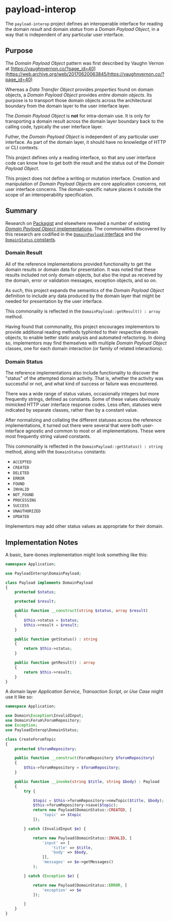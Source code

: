 # payload-interop

The `payload-interop` project defines an interoperable interface for reading
the domain *result* and domain *status* from a _Domain Payload Object_, in a
way that is independent of any particular user interface.

## Purpose

The _Domain Payload Object_ pattern was first described by Vaughn Vernon at
[https://vaughnvernon.co/?page_id=40](https://web.archive.org/web/20170620063845/https://vaughnvernon.co/?page_id=40)

Whereas a _Data Transfer Object_ provides *properties* found on domain objects,
a _Domain Payload Object_ provides *entire domain objects*. Its purpose is to
transport those domain objects across the architectural boundary from the domain
layer to the user interface layer.

The _Domain Payload Object_ is **not** for intra-domain use. It is only for
transporting a domain result across the domain layer boundary back to the
calling code, typically the user interface layer.

Futher, the _Domain Payload Object_ is independent of any particular user
interface. As part of the domain layer, it should have no knowledge of HTTP or
CLI contexts.

This project defines only a reading interface, so that any user interface code
can know how to get both the result and the status out of the _Domain Payload
Object_.

This project does not define a writing or mutation interface. Creation and
manipulation of _Domain Payload Objects_ are core application concerns, not user
interface concerns. The domain-specific nature places it outside the scope of an
interoperability specification.

## Summary

Research on [Packagist](http://packagist.org) and elsewhere revealed a number
of existing [_Domain Payload Object_ implementations](./IMPLEMENTATIONS.md).
The commonalities discovered by this research are codified in the
[`DomainPayload` interface](./src/DomainPayload.php) and the
[`DomainStatus` constants](./src/DomainStatus.php).

### Domain Result

All of the reference implementations provided functionality to get the domain
results or domain data for presentation. It was noted that these results
included not only domain objects, but also the input as received by the domain,
error or validation messages, exception objects, and so on.

As such, this project expands the semantics of the _Domain Payload Object_
definition to include any data produced by the domain layer that might
be needed for presentation by the user interface.

This commonality is reflected in the `DomainPayload::getResult() : array`
method.

Having found that commonality, this project encourages implementors to provide
additional reading methods typhinted to their respective domain objects, to
enable better static analysis and automated refactoring. In doing so,
implementors may find themselves with multiple _Domain Payload Object_ classes,
one for each domain interaction (or family of related interactions).

### Domain Status

The reference implementations also include functionality to discover the
"status" of the attempted domain activity. That is, whether the activity was
successful or not, and what kind of success or failure was encountered.

There was a wide range of status values, occasionally integers but more
frequently strings, defined as constants. Some of these values obviously
mimicked HTTP user interface response codes. Less often, statuses were indicated
by separate classes, rather than by a constant value.

After normalizing and collating the different statuses across the reference
implementations, it turned out there were several that were both user-interface
agnostic and common to most or all implementations. These were most frequently
string valued constants.

This commonality is reflected in the `DomainPayload::getStatus() : string`
method, along with the `DomainStatus` constants:

 - `ACCEPTED`
 - `CREATED`
 - `DELETED`
 - `ERROR`
 - `FOUND`
 - `INVALID`
 - `NOT_FOUND`
 - `PROCESSING`
 - `SUCCESS`
 - `UNAUTHORIZED`
 - `UPDATED`

Implementors may add other status values as appropriate for their domain.

## Implementation Notes

A basic, bare-bones implementation might look something like this:

```php
namespace Application;

use PayloadInterop\DomainPayload;

class Payload implements DomainPayload
{
    protected $status;

    protected $result;

    public function __construct(string $status, array $result)
    {
        $this->status = $status;
        $this->result = $result;
    }

    public function getStatus() : string
    {
        return $this->status;
    }

    public function getResult() : array
    {
        return $this->result;
    }
}
```

A domain layer _Application Service_, _Transaction Script_, or _Use Case_ might
use it like so:

```php
namespace Application;

use Domain\Exception\InvalidInput;
use Domain\Forum\ForumRepository;
use Exception;
use PayloadInterop\DomainStatus;

class CreateForumTopic
{
    protected $forumRepository;

    public function __construct(ForumRepository $forumRepository)
    {
        $this->forumRepository = $forumRepository;
    }

    public function __invoke(string $title, string $body) : Payload
    {
        try {

            $topic = $this->forumRepository->newTopic($title, $body);
            $this->forumRepository->save($topic);
            return new Payload(DomainStatus::CREATED, [
                'topic' => $topic
            ]);

        } catch (InvalidInput $e) {

            return new Payload(DomainStatus::INVALID, [
                'input' => [
                    'title' => $title,
                    'body' => $body,
                ]],
                'messages' => $e->getMessages()
            );

        } catch (Exception $e) {

            return new Payload(DomainStatus::ERROR, [
                'exception' => $e
            ]);

        }
    }
}
```
